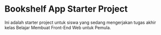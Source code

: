 # Bookshelf App Starter Project

Ini adalah starter project untuk siswa yang sedang mengerjakan tugas akhir kelas Belajar Membuat Front-End Web untuk Pemula.

